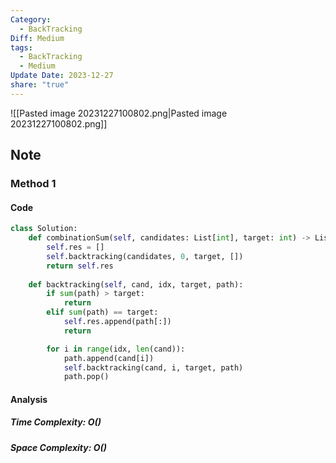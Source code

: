 ```yaml
---
Category:
  - BackTracking
Diff: Medium
tags:
  - BackTracking
  - Medium
Update Date: 2023-12-27
share: "true"
---
```


![[Pasted image 20231227100802.png|Pasted image 20231227100802.png]]
## Note

### Method 1

#### Code
```python
class Solution:
    def combinationSum(self, candidates: List[int], target: int) -> List[List[int]]:
        self.res = []
        self.backtracking(candidates, 0, target, [])
        return self.res
    
    def backtracking(self, cand, idx, target, path):
        if sum(path) > target:
            return
        elif sum(path) == target:
            self.res.append(path[:])
            return 

        for i in range(idx, len(cand)):
            path.append(cand[i])
            self.backtracking(cand, i, target, path)
            path.pop()
```
#### Analysis
##### Time Complexity: $O()$
##### Space Complexity: $O()$

